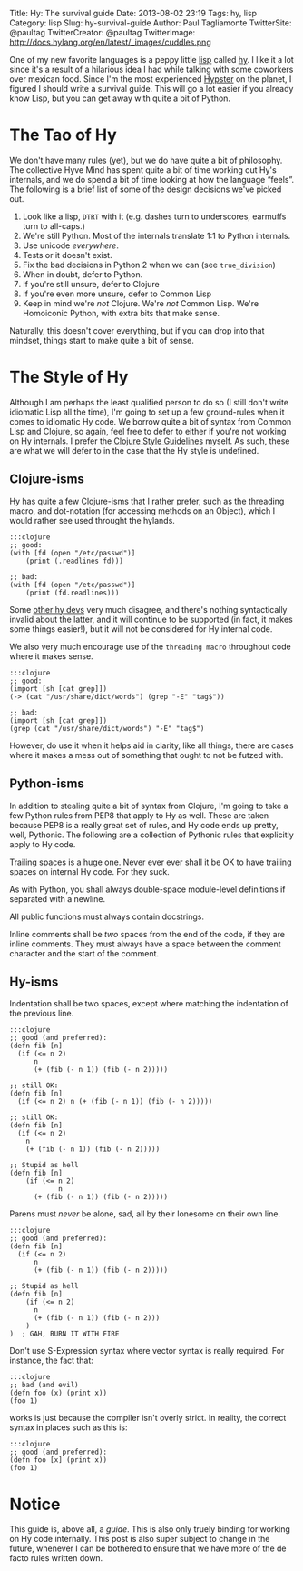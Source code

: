 Title: Hy: The survival guide
Date: 2013-08-02 23:19
Tags: hy, lisp
Category: lisp
Slug: hy-survival-guide
Author: Paul Tagliamonte
TwitterSite: @paultag
TwitterCreator: @paultag
TwitterImage: http://docs.hylang.org/en/latest/_images/cuddles.png

One of my new favorite languages is a peppy little
[lisp](http://en.wikipedia.org/wiki/Lisp) called
[hy](http://hylang.org). I like it a lot since it's a result of a hilarious
idea I had while talking with some coworkers over mexican food. Since I'm
the most experienced [Hypster](https://github.com/hylang?tab=members) on the
planet, I figured I should write a survival guide. This will go a lot easier
if you already know Lisp, but you can get away with quite a bit of Python.

The Tao of Hy
=============

We don't have many rules (yet), but we do have quite a bit of philosophy.
The collective Hyve Mind has spent quite a bit of time working out Hy's
internals, and we do spend a bit of time looking at how the language “feels”.
The following is a brief list of some of the design decisions we've
picked out.

  1. Look like a lisp, `DTRT` with it (e.g. dashes turn to underscores,
     earmuffs turn to all-caps.)
  1. We're still Python. Most of the internals translate 1:1 to Python
     internals.
  1. Use unicode *everywhere*.
  1. Tests or it doesn't exist.
  1. Fix the bad decisions in Python 2 when we can (see `true_division`)
  1. When in doubt, defer to Python.
  1. If you're still unsure, defer to Clojure
  1. If you're even more unsure, defer to Common Lisp
  1. Keep in mind we're *not* Clojure. We're *not* Common Lisp. We're Homoiconic
     Python, with extra bits that make sense.

Naturally, this doesn't cover everything, but if you can drop into that mindset,
things start to make quite a bit of sense.



The Style of Hy
===============

Although I am perhaps the least qualified person to do so (I still don't write
idiomatic Lisp all the time), I'm going to set up a few ground-rules when it
comes to idiomatic Hy code. We borrow quite a bit of syntax from Common Lisp
and Clojure, so again, feel free to defer to either if you're not working
on Hy internals. I prefer the
[Clojure Style Guidelines](https://github.com/bbatsov/clojure-style-guide)
myself. As such, these are what we will defer to in the case that the Hy
style is undefined.

Clojure-isms
------------

Hy has quite a few Clojure-isms that I rather prefer, such as the threading
macro, and dot-notation (for accessing methods on an Object), which I would
rather see used throught the hylands.

    :::clojure
    ;; good:
    (with [fd (open "/etc/passwd")]
        (print (.readlines fd)))

    ;; bad:
    (with [fd (open "/etc/passwd")]
        (print (fd.readlines)))

Some [other hy devs](http://dustycloud.org/) very much disagree, and there's
nothing syntactically invalid about the latter, and it will continue to be
supported (in fact, it makes some things easier!), but it will not be
considered for Hy internal code.

We also very much encourage use of the `threading macro` throughout code
where it makes sense.

    :::clojure
    ;; good:
    (import [sh [cat grep]])
    (-> (cat "/usr/share/dict/words") (grep "-E" "tag$"))
    
    ;; bad:
    (import [sh [cat grep]])
    (grep (cat "/usr/share/dict/words") "-E" "tag$")

However, do use it when it helps aid in clarity, like all things, there are
cases where it makes a mess out of something that ought to not be futzed with.


Python-isms
-----------

In addition to stealing quite a bit of syntax from Clojure, I'm going to
take a few Python rules from PEP8 that apply to Hy as well. These are taken
because PEP8 is a really great set of rules, and Hy code ends up pretty,
well, Pythonic. The following are a collection of Pythonic rules that
explicitly apply to Hy code.

Trailing spaces is a huge one. Never ever ever shall it be OK to have
trailing spaces on internal Hy code. For they suck.

As with Python, you shall always double-space module-level definitions if
separated with a newline.

All public functions must always contain docstrings.

Inline comments shall be *two* spaces from the end of the code, if they
are inline comments. They must always have a space between the comment
character and the start of the comment.


Hy-isms
-------

Indentation shall be two spaces, except where matching the indentation
of the previous line.


    :::clojure
    ;; good (and preferred):
    (defn fib [n]
      (if (<= n 2)
          n
          (+ (fib (- n 1)) (fib (- n 2)))))

    ;; still OK:
    (defn fib [n]
      (if (<= n 2) n (+ (fib (- n 1)) (fib (- n 2)))))

    ;; still OK:
    (defn fib [n]
      (if (<= n 2)
        n
        (+ (fib (- n 1)) (fib (- n 2)))))

    ;; Stupid as hell
    (defn fib [n]
        (if (<= n 2)
                n
          (+ (fib (- n 1)) (fib (- n 2)))))

Parens must *never* be alone, sad, all by their lonesome on their own line.


    :::clojure
    ;; good (and preferred):
    (defn fib [n]
      (if (<= n 2)
          n
          (+ (fib (- n 1)) (fib (- n 2)))))

    ;; Stupid as hell
    (defn fib [n] 
        (if (<= n 2)
          n
          (+ (fib (- n 1)) (fib (- n 2)))
        )
    )  ; GAH, BURN IT WITH FIRE

Don't use S-Expression syntax where vector syntax is really required. For
instance, the fact that:

    :::clojure
    ;; bad (and evil)
    (defn foo (x) (print x))
    (foo 1)

works is just because the compiler isn't overly strict. In reality, the
correct syntax in places such as this is:

    :::clojure
    ;; good (and preferred):
    (defn foo [x] (print x))
    (foo 1)

Notice
======

This guide is, above all, a *guide*. This is also only truely binding
for working on Hy code internally. This post is also super subject to change
in the future, whenever I can be bothered to ensure that we have more of the
de facto rules written down.
